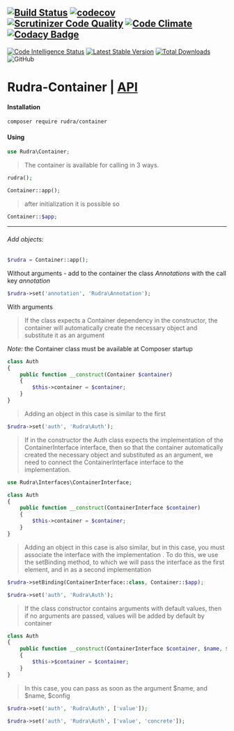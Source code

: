 [![Build Status](https://travis-ci.org/Jagepard/Rudra-Container.svg?branch=master)](https://travis-ci.org/Jagepard/Rudra-Container)
[![codecov](https://codecov.io/gh/Jagepard/Rudra-Container/branch/master/graph/badge.svg)](https://codecov.io/gh/Jagepard/Rudra-Container)
[![Scrutinizer Code Quality](https://scrutinizer-ci.com/g/Jagepard/Rudra-Container/badges/quality-score.png?b=master)](https://scrutinizer-ci.com/g/Jagepard/Rudra-Container/?branch=master)
[![Code Climate](https://codeclimate.com/github/Jagepard/Rudra-Container/badges/gpa.svg)](https://codeclimate.com/github/Jagepard/Rudra-Container)
[![Codacy Badge](https://api.codacy.com/project/badge/Grade/c1e7d5fe3a4946459fc14e9a455dd878)](https://www.codacy.com/app/Jagepard/Rudra-Container?utm_source=github.com&amp;utm_medium=referral&amp;utm_content=Jagepard/Rudra-Container&amp;utm_campaign=Badge_Grade)
-----
[![Code Intelligence Status](https://scrutinizer-ci.com/g/Jagepard/Rudra-Container/badges/code-intelligence.svg?b=master)](https://scrutinizer-ci.com/code-intelligence)
[![Latest Stable Version](https://poser.pugx.org/rudra/container/v/stable)](https://packagist.org/packages/rudra/container)
[![Total Downloads](https://poser.pugx.org/rudra/container/downloads)](https://packagist.org/packages/rudra/container)
![GitHub](https://img.shields.io/github/license/jagepard/Rudra-Container.svg)

# Rudra-Container | [API](https://github.com/Jagepard/Rudra-Container/blob/master/docs.md "Documentation API")
#### Installation
```composer require rudra/container```
#### Using
```php
use Rudra\Container;
``` 
>The container is available for calling in 3 ways.

```php
rudra();
``` 

```php
Container::app();
``` 
>after initialization it is possible so
```php
Container::$app;
``` 
***    
###### Add objects:
```php
$rudra = Container::app();
``` 
Without arguments - add to the container the class *Annotations* with the call key *annotation*
```php
$rudra->set('annotation', 'Rudra\Annotation');
```

With arguments
>If the class expects a Container dependency in the constructor, the container will automatically create the necessary object
and substitute it as an argument

*Note:* the Container class must be available at Composer startup

```php
class Auth
{
    public function __construct(Container $container)
    {
        $this->container = $container;
    }
}
```
>Adding an object in this case is similar to the first

```php
$rudra->set('auth', 'Rudra\Auth');
```
>If in the constructor the Auth class expects the implementation of the ContainerInterface interface, then so that the container automatically
created the necessary object and substituted as an argument, we need to connect the ContainerInterface interface to the implementation.
```php
use Rudra\Interfaces\ContainerInterface;
```
```php
class Auth
{
    public function __construct(ContainerInterface $container)
    {
        $this->container = $container;
    }
}
```

>Adding an object in this case is also similar, but in this case, you must associate the interface with the implementation
. To do this, we use the setBinding method, to which we will pass the interface as the first element, and in
as a second implementation
```php
$rudra->setBinding(ContainerInterface::class, Container::$app);
```
```php
$rudra->set('auth', 'Rudra\Auth');
```

>If the class constructor contains arguments with default values, then if no arguments are passed, values
will be added by default by container

```php
class Auth
{
    public function __construct(ContainerInterface $container, $name, $config = 'something')
    {
        $this->$container = $container;
    }
}
```

>In this case, you can pass as soon as the argument $name, and $name, $config

```php
$rudra->set('auth', 'Rudra\Auth', ['value']);
```
```php
$rudra->set('auth', 'Rudra\Auth', ['value', 'concrete']);
```
